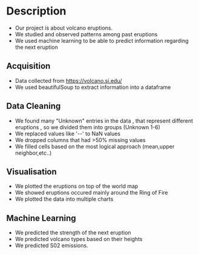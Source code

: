 # Description
* Our project is about volcano eruptions.
* We studied and observed patterns among past eruptions
* We used machine learning to be able to predict information regarding the next eruption

## Acquisition
* Data collected from https://volcano.si.edu/
* We used beautifulSoup to extract information into a dataframe

## Data Cleaning
* We found many "Unknown" entries in the data , that represent different eruptions , so we divided them into groups (Unknown 1-6)
* We replaced values like '--' to NaN values
* We dropped columns that had >50% missing values
* We filled cells based on the most logical approach (mean,upper neighbor,etc..)

## Visualisation
* We plotted the eruptions on top of the world map
* We showed eruptions occured mainly around the Ring of Fire
* We plotted the data into multiple charts

## Machine Learning
* We predicted the strength of the next eruption
* We predicted volcano types based on their heights
* We predicted S02 emissions.

